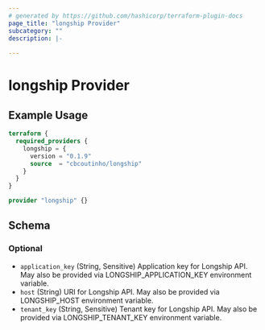 ```yaml
---
# generated by https://github.com/hashicorp/terraform-plugin-docs
page_title: "longship Provider"
subcategory: ""
description: |-
  
---
```


# longship Provider



## Example Usage

```terraform
terraform {
  required_providers {
    longship = {
      version = "0.1.9"
      source  = "cbcoutinho/longship"
    }
  }
}

provider "longship" {}
```

<!-- schema generated by tfplugindocs -->
## Schema

### Optional

- `application_key` (String, Sensitive) Application key for Longship API. May also be provided via LONGSHIP_APPLICATION_KEY environment variable.
- `host` (String) URI for Longship API. May also be provided via LONGSHIP_HOST environment variable.
- `tenant_key` (String, Sensitive) Tenant key for Longship API. May also be provided via LONGSHIP_TENANT_KEY environment variable.
